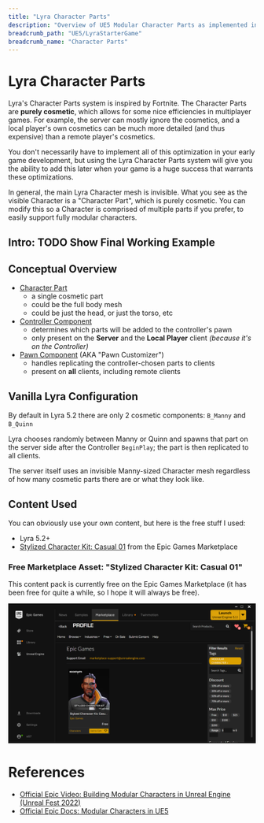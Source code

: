 ```yaml
---
title: "Lyra Character Parts"
description: "Overview of UE5 Modular Character Parts as implemented in Lyra Starter Game"
breadcrumb_path: "UE5/LyraStarterGame"
breadcrumb_name: "Character Parts"
---
```


# Lyra Character Parts

Lyra's Character Parts system is inspired by Fortnite.
The Character Parts are **purely cosmetic**, which allows for some nice efficiencies
in multiplayer games.  For example, the server can mostly ignore the cosmetics, and a local player's
own cosmetics can be much more detailed (and thus expensive) than a remote player's cosmetics.

You don't necessarily have to implement all of this optimization in your early game development,
but using the Lyra Character Parts system will give you the ability to add this later when your
game is a huge success that warrants these optimizations.

In general, the main Lyra Character mesh is invisible.
What you see as the visible Character is a "Character Part", which is purely cosmetic.
You can modify this so a Character is comprised of multiple parts if you prefer,
to easily support fully modular characters.


## Intro: TODO Show Final Working Example



## Conceptual Overview

- [Character Part](./CharacterPart)
  - a single cosmetic part
  - could be the full body mesh
  - could be just the head, or just the torso, etc
- [Controller Component](./ControllerComponent)
  - determines which parts will be added to the controller's pawn
  - only present on the **Server** and the **Local Player** client *(because it's on the Controller)*
- [Pawn Component](./PawnComponent) (AKA "Pawn Customizer")
  - handles replicating the controller-chosen parts to clients
  - present on **all** clients, including remote clients


## Vanilla Lyra Configuration

By default in Lyra 5.2 there are only 2 cosmetic components: `B_Manny` and `B_Quinn`

Lyra chooses randomly between Manny or Quinn and spawns that part on the server side
after the Controller `BeginPlay`; the part is then replicated to all clients.

The server itself uses an invisible Manny-sized Character mesh regardless of
how many cosmetic parts there are or what they look like.


## Content Used

You can obviously use your own content, but here is the free stuff I used:

- Lyra 5.2+
- [Stylized Character Kit: Casual 01](https://www.unrealengine.com/marketplace/en-US/product/stylized-male-character-kit-casual) from the Epic Games Marketplace


### Free Marketplace Asset: "Stylized Character Kit: Casual 01"

This content pack is currently free on the Epic Games Marketplace (it has been free for quite a while, so I hope
it will always be free).

[![Free Modular Character on Epic Games Marketplace](./screenshots/EGMP-ModularCharacter.png)](https://www.unrealengine.com/marketplace/en-US/product/stylized-male-character-kit-casual)


# References

- [Official Epic Video: Building Modular Characters in Unreal Engine (Unreal Fest 2022)](https://youtu.be/7IUpa3Pxqug)
- [Official Epic Docs: Modular Characters in UE5](https://docs.unrealengine.com/5.0/en-US/modular-characters-in-unreal-engine/)

